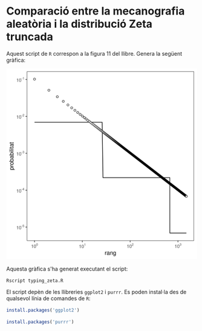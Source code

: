 # Comparació entre la mecanografia aleatòria i la distribució Zeta truncada

Aquest script de `R` correspon a la figura 11 del llibre. Genera la següent
gràfica:

![Comparació entre la mecanografia aleatòria i la distribució Zeta truncada](typing_zeta.png)

Aquesta gràfica s'ha generat executant el script:

```
Rscript typing_zeta.R
```

El script depèn de les llibreries `ggplot2` i `purrr`. Es poden instal·la des de
qualsevol línia de comandes de `R`:

``` r
install.packages('ggplot2')
```

``` r
install.packages('purrr')
```
